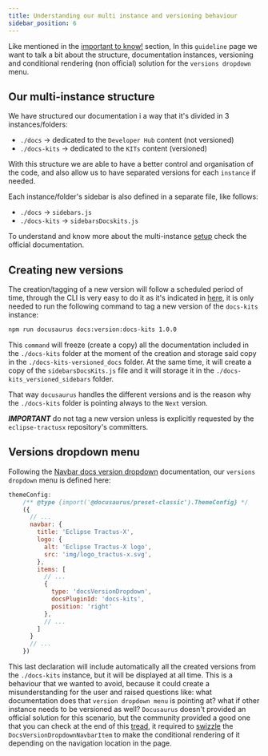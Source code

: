```yaml
---
title: Understanding our multi instance and versioning behaviour
sidebar_position: 6
---
```


Like mentioned in the [important to know!](kit-structure.md#steps-to-add-a-newkit-documentation) section, In this `guideline` page we want to talk a bit about the structure, documentation instances, versioning and conditional rendering (non official) solution for the `versions dropdown` menu.

## Our multi-instance structure

We have structured our documentation i a way that it's divided in 3 instances/folders:

- `./docs` -> dedicated to the `Developer Hub` content (not versioned)
- `./docs-kits` -> dedicated to the `KITs` content (versioned)

With this structure we are able to have a better control and organisation of the code, and also allow us to have separated versions for each `instance` if needed.

Each instance/folder's sidebar is also defined in a separate file, like follows:

- `./docs` -> `sidebars.js`
- `./docs-kits` -> `sidebarsDocskits.js`

To understand and know more about the multi-instance [setup](https://docusaurus.io/docs/2.2.0/docs-multi-instance#setup) check the official documentation.

## Creating new versions

The creation/tagging of a new version will follow a scheduled period of time, through the CLI is very easy to do it as it's indicated in [here](https://docusaurus.io/docs/2.2.0/docs-multi-instance#tagging-new-versions), it is only needed to run the following command to tag a new version of the `docs-kits` instance:

```bash
npm run docusaurus docs:version:docs-kits 1.0.0
```

This `command` will freeze (create a copy) all the documentation included in the `./docs-kits` folder at the moment of the creation and storage said copy in the `./docs-kits-versioned_docs` folder. At the same time, it will create a copy of the `sidebarsDocsKits.js` file and it will storage it in the `./docs-kits_versioned_sidebars` folder.

That way `docusaurus` handles the different versions and is the reason why the `./docs-kits` folder is pointing always to the `Next` version.

_**IMPORTANT**_ do not tag a new version unless is explicitly requested by the `eclipse-tractusx` repository's committers.

## Versions dropdown menu

Following the [Navbar docs version dropdown](https://docusaurus.io/docs/2.2.0/api/themes/configuration#navbar-docs-version-dropdown) documentation, our `versions dropdown` menu is defined here:

```javascript
themeConfig:
    /** @type {import('@docusaurus/preset-classic').ThemeConfig} */
    ({
      // ...
      navbar: {
        title: 'Eclipse Tractus-X',
        logo: {
          alt: 'Eclipse Tractus-X logo',
          src: 'img/logo_tractus-x.svg',
        },
        items: [
          // ...
          {
            type: 'docsVersionDropdown',
            docsPluginId: 'docs-kits',
            position: 'right'
          },
          // ...
        ]
      }
      // ...
    })
```

This last declaration will include automatically all the created versions from the `./docs-kits` instance, but it will be displayed at all time. This is a behaviour that we wanted to avoid, because it could create a misunderstanding for the user and raised questions like: what documentation does that `version dropdown menu` is pointing at? what if other instance needs to be versioned as well? `Docusaurus` doesn't provided an official solution for this scenario, but the community provided a good one that you can check at the end of this [tread](https://github.com/facebook/docusaurus/issues/4389), it required to [swizzle](https://docusaurus.io/docs/2.2.0/swizzling) the `DocsVersionDropdownNavbarItem` to make the conditional rendering of it depending on the navigation location in the page.
